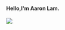 
#### Hello,I'm Aaron Lam.

<!-- ![](https://github-readme-stats.vercel.app/api?username=Aaronlamz&count_private=true&show_icons=true&icon_color=0366d6&text_color=24292e&bg_color=ffffff&hide_title=true) -->
![](https://github-readme-stats.vercel.app/api/top-langs/?username=Aaronlamz&layout=compact)

